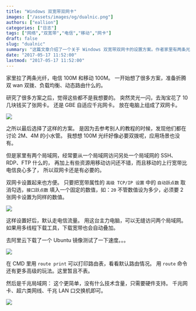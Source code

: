 ```yaml
---
title: "Windows 双宽带双网卡"
images: ["/assets/images/og/dualnic.png"]
authors: ["eallion"]
categories: ["日志"]
tags: ["网络","双宽带","电信","移动","网卡"]
draft: false
slug: "dualnic"
summary: "这篇文章介绍了一个关于 Windows 双宽带双网卡的设置方案。作者家里有两条光纤，电信 100M 和移动 100M，并且需要从一个局域网访问另外一个局域网的资源。作者购买了一张网卡，并将其放在电脑上，组成了双网卡。通过设置高级 TCP/IP 属性中的接口跃点数，作者可以方便地访问两个局域网，并且下载宽带可以自动叠加。同时，作者提到了千兆局域网的简单设置。"
date: "2017-05-17 11:52:00"
lastmod: "2017-05-17 11:52:00"
---
```


家里拉了两条光纤，电信 100M 和移动 100M。
一开始想了很多方案，准备折腾双 wan 双拨、负载均衡、动态路由什么的。

研究了很多方案之后，觉得这些都不是我想要的。
突然灵光一闪，去淘宝花了 10 几块钱买了张网卡。
还是 GBE 自适应千兆网卡。
放在电脑上组成了双网卡。

![](/assets/images/posts/2017/05/17/256815267.png)

之所以最后选择了这样的方案。
是因为去参考别人的教程的时候，发现他们都在讨论 2M、4M 的小水管。
我想想 100M 光纤好像必要双拨呢，应用场景也没有。

但是家里有两个局域网，经常要从一个局域网访问另处一个局域网的 SSH、RDP、FTP 什么的，
再加上有些资源用移动访问还不错，而且移动的上行宽带比电信良心多了，
所以双网卡还是有必要的。

双网卡设置起来也方便。
只要把宽带属性的 `高级 TCP/IP 设置` 中的 `自动跃点数` 取消勾选，`接口跃点数` 填入一个固定的数值，如：`20`
不管数值设为多少，必须要 2 张网卡设置为同样的数值。

![](/assets/images/posts/2017/05/17/1204207163.png)

这样设置好后，默认走电信流量。
用这台主力电脑，可以无缝访问两个局域网。
如果用多线程下载工具，下载宽带也会自动叠加。

去阿里云下载了一个 Ubuntu 镜像测试了一下速度。。。

![](/assets/images/posts/2017/05/17/249153887.png)

在 CMD 里用 `route print` 可以打印路由表，看看默认路由情况。
用 `route` 命令还有更多高级的玩法。这里暂且不表。

然后是千兆局域网：
这个更简单，没有什么技术含量，只需要硬件支持。
千兆网卡、超六类网线、千兆 LAN 口交换机即可。

![](/assets/images/posts/2017/05/17/4038504302.png)

